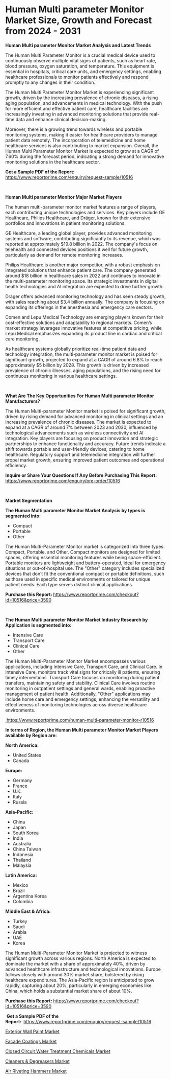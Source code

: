 <p><h1>Human Multi parameter Monitor Market Size, Growth and Forecast from 2024 - 2031</h1></p><p><strong>Human Multi parameter Monitor Market Analysis and Latest Trends</strong></p>
<p><p>The Human Multi Parameter Monitor is a crucial medical device used to continuously observe multiple vital signs of patients, such as heart rate, blood pressure, oxygen saturation, and temperature. This equipment is essential in hospitals, critical care units, and emergency settings, enabling healthcare professionals to monitor patients effectively and respond promptly to any changes in their condition.</p><p>The Human Multi Parameter Monitor Market is experiencing significant growth, driven by the increasing prevalence of chronic diseases, a rising aging population, and advancements in medical technology. With the push for more efficient and effective patient care, healthcare facilities are increasingly investing in advanced monitoring solutions that provide real-time data and enhance clinical decision-making.</p><p>Moreover, there is a growing trend towards wireless and portable monitoring systems, making it easier for healthcare providers to manage patient data remotely. The incorporation of telemedicine and home healthcare services is also contributing to market expansion. Overall, the Human Multi Parameter Monitor Market is expected to grow at a CAGR of 7.60% during the forecast period, indicating a strong demand for innovative monitoring solutions in the healthcare sector.</p></p>
<p><strong>Get a Sample PDF of the Report:&nbsp;</strong> <a href="https://www.reportprime.com/enquiry/request-sample/10516">https://www.reportprime.com/enquiry/request-sample/10516</a></p>
<p>&nbsp;</p>
<p><strong>Human Multi parameter Monitor Major Market Players</strong></p>
<p><p>The human multi-parameter monitor market features a range of players, each contributing unique technologies and services. Key players include GE Healthcare, Philips Healthcare, and Dräger, known for their extensive portfolios and innovations in patient monitoring solutions. </p><p>GE Healthcare, a leading global player, provides advanced monitoring systems and software, contributing significantly to its revenue, which was reported at approximately $19.8 billion in 2022. The company's focus on telehealth and connected devices positions it well for future growth, particularly as demand for remote monitoring increases.</p><p>Philips Healthcare is another major competitor, with a robust emphasis on integrated solutions that enhance patient care. The company generated around $18 billion in healthcare sales in 2022 and continues to innovate in the multi-parameter monitoring space. Its strategic investments in digital health technologies and AI integration are expected to drive further growth.</p><p>Dräger offers advanced monitoring technology and has seen steady growth, with sales reaching about $3.4 billion annually. The company is focusing on expanding its offerings in the anesthesia and emergency care sectors. </p><p>Comen and Lepu Medical Technology are emerging players known for their cost-effective solutions and adaptability to regional markets. Comen’s market strategy leverages innovative features at competitive pricing, while Lepu Medical emphasizes expanding its product line in cardiac and critical care monitoring.</p><p>As healthcare systems globally prioritize real-time patient data and technology integration, the multi-parameter monitor market is poised for significant growth, projected to expand at a CAGR of around 6.8% to reach approximately $5 billion by 2028. This growth is driven by increased prevalence of chronic illnesses, aging populations, and the rising need for continuous monitoring in various healthcare settings.</p></p>
<p>&nbsp;</p>
<p><strong>What Are The Key Opportunities For Human Multi parameter Monitor Manufacturers?</strong></p>
<p><p>The Human Multi-parameter Monitor market is poised for significant growth, driven by rising demand for advanced monitoring in clinical settings and an increasing prevalence of chronic diseases. The market is expected to expand at a CAGR of around 7% between 2023 and 2030, influenced by technological advancements such as wireless connectivity and AI integration. Key players are focusing on product innovation and strategic partnerships to enhance functionality and accuracy. Future trends indicate a shift towards portable and user-friendly devices, catering to home healthcare. Regulatory support and telemedicine integration will further propel market growth, ensuring improved patient outcomes and operational efficiency.</p></p>
<p><strong>Inquire or Share Your Questions If Any Before Purchasing This Report:</strong> <a href="https://www.reportprime.com/enquiry/pre-order/10516">https://www.reportprime.com/enquiry/pre-order/10516</a></p>
<p>&nbsp;</p>
<p><strong>Market Segmentation</strong></p>
<p><strong>The Human Multi parameter Monitor Market Analysis by types is segmented into:</strong></p>
<p><ul><li>Compact</li><li>Portable</li><li>Other</li></ul></p>
<p><p>The Human Multi-Parameter Monitor market is categorized into three types: Compact, Portable, and Other. Compact monitors are designed for limited spaces, offering essential monitoring features while being space-efficient. Portable monitors are lightweight and battery-operated, ideal for emergency situations or out-of-hospital use. The "Other" category includes specialized devices that don’t fit the conventional compact or portable definitions, such as those used in specific medical environments or tailored for unique patient needs. Each type serves distinct clinical applications.</p></p>
<p><strong>Purchase this Report:&nbsp;</strong><a href="https://www.reportprime.com/checkout?id=10516&price=3590">https://www.reportprime.com/checkout?id=10516&price=3590</a></p>
<p>&nbsp;</p>
<p><strong>The Human Multi parameter Monitor Market Industry Research by Application is segmented into:</strong></p>
<p><ul><li>Intensive Care</li><li>Transport Care</li><li>Clinical Care</li><li>Other</li></ul></p>
<p><p>The Human Multi-Parameter Monitor Market encompasses various applications, including Intensive Care, Transport Care, and Clinical Care. In Intensive Care, monitors track vital signs for critically ill patients, ensuring timely interventions. Transport Care focuses on monitoring during patient transfers, maintaining safety and stability. Clinical Care involves routine monitoring in outpatient settings and general wards, enabling proactive management of patient health. Additionally, "Other" applications may include home care and emergency settings, enhancing the versatility and effectiveness of monitoring technologies across diverse healthcare environments.</p></p>
<p><a href="https://www.reportprime.com/human-multi-parameter-monitor-r10516">&nbsp;https://www.reportprime.com/human-multi-parameter-monitor-r10516</a></p>
<p><strong>In terms of Region, the Human Multi parameter Monitor Market Players available by Region are:</strong></p>
<p>
    <p> <strong> North America: </strong>
        <ul>
            <li>United States</li>
            <li>Canada</li>
        </ul>
        </p> 
    <p> <strong> Europe: </strong>
        <ul>
            <li>Germany</li>
            <li>France</li>
            <li>U.K.</li>
            <li>Italy</li>
            <li>Russia</li>
        </ul>
        </p> 
    <p> <strong> Asia-Pacific: </strong>
        <ul>
            <li>China</li>
            <li>Japan</li>
            <li>South Korea</li>
            <li>India</li>
            <li>Australia</li>
            <li>China Taiwan</li>
            <li>Indonesia</li>
            <li>Thailand</li>
            <li>Malaysia</li>
        </ul>
        </p> 
    <p> <strong> Latin America: </strong>
        <ul>
            <li>Mexico</li>
            <li>Brazil</li>
            <li>Argentina Korea</li>
            <li>Colombia</li>
        </ul>
        </p> 
    <p> <strong> Middle East & Africa: </strong>
        <ul>
            <li>Turkey</li>
            <li>Saudi</li>
            <li>Arabia</li>
            <li>UAE</li>
            <li>Korea</li>
        </ul>
    </p>
    </p>
<p><p>The Human Multi-Parameter Monitor Market is projected to witness significant growth across various regions. North America is expected to dominate the market with a share of approximately 40%, driven by advanced healthcare infrastructure and technological innovations. Europe follows closely with around 30% market share, bolstered by rising healthcare expenditures. The Asia-Pacific region is anticipated to grow rapidly, capturing about 20%, particularly in emerging economies like China, which holds a substantial market share of about 10%.</p></p>
<p><strong>Purchase this Report: </strong><a href="https://www.reportprime.com/checkout?id=10516&price=3590">https://www.reportprime.com/checkout?id=10516&price=3590</a></p>
<p>&nbsp;<strong>Get a Sample PDF of the Report:&nbsp;&nbsp;</strong><a href="https://www.reportprime.com/enquiry/request-sample/10516">https://www.reportprime.com/enquiry/request-sample/10516</a></p>
<p><strong></strong></p>
<p><p><a href="https://www.linkedin.com/pulse/exterior-wall-paint-market-size-growth-trends-industry-analysis-lblce?trackingId=naHnhqlwSiaoSPRAbBvpBw%3D%3D">Exterior Wall Paint Market</a></p><p><a href="https://www.linkedin.com/pulse/strategic-insights-global-facade-coatings-market-trends-2024-mg0ae?trackingId=Iz3vXgXWQY2f%2FXeXmFxVlQ%3D%3D">Facade Coatings Market</a></p><p><a href="https://issuu.com/reportprime-2/docs/closed-circuit-water-treatment-chem_fad9ec5fd52041">Closed Circuit Water Treatment Chemicals Market</a></p><p><a href="https://issuu.com/reportprime-2/docs/cleaners-degreasers-market-size-203_249f9556cf669c">Cleaners & Degreasers Market</a></p><p><a href="https://medium.com/@jordymiller13/the-air-riveting-hammers-market-decisions-are-mostly-driven-by-resource-optimization-and-e3cb8d94da47">Air Riveting Hammers Market</a></p></p>